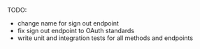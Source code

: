 TODO:

* change name for sign out endpoint
* fix sign out endpoint to OAuth standards
* write unit and integration tests for all methods and endpoints